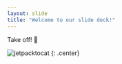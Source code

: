 ```yaml
---
layout: slide
title: "Welcome to our slide deck!"
---
```


Take off! :rocket:

![jetpacktocat](https://octodex.github.com/images/jetpacktocat.png)
{: .center}
